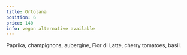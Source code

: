 ```yaml
---
title: Ortolana
position: 6
price: 140
info: vegan alternative available
---
```


Paprika, champignons, aubergine, Fior di Latte, cherry tomatoes, basil.